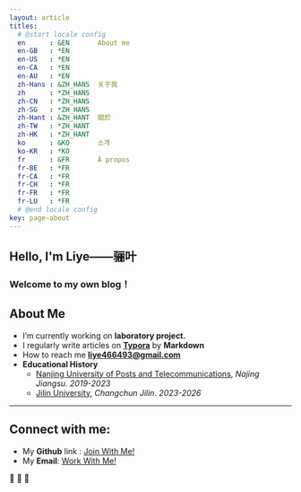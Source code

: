 ```yaml
---
layout: article
titles:
  # @start locale config
  en      : &EN       About me
  en-GB   : *EN
  en-US   : *EN
  en-CA   : *EN
  en-AU   : *EN
  zh-Hans : &ZH_HANS  关于我
  zh      : *ZH_HANS
  zh-CN   : *ZH_HANS
  zh-SG   : *ZH_HANS
  zh-Hant : &ZH_HANT  關於
  zh-TW   : *ZH_HANT
  zh-HK   : *ZH_HANT
  ko      : &KO       소개
  ko-KR   : *KO
  fr      : &FR       À propos
  fr-BE   : *FR
  fr-CA   : *FR
  fr-CH   : *FR
  fr-FR   : *FR
  fr-LU   : *FR
  # @end locale config
key: page-about
---
```


## Hello, I'm Liye——骊叶

### Welcome to my own blog！

## About Me

- I’m currently working on **laboratory project.**
- I regularly write articles on **[Typora](https://typora.io/)** by **Markdown**
- How to reach me **[liye466493@gmail.com](mailto:liye466493@gmail.com)**
- **Educational History**
  - [Nanjing University of Posts and Telecommunications](http://www.njupt.edu.cn/), *Najing Jiangsu. 2019-2023*
  - [Jilin University](https://www.jlu.edu.cn/), *Changchun Jilin. 2023-2026*

------

## Connect with me:

- My **Github** link : [Join With Me!](https://github.com/wangyb97)
- My **Email**: [Work With Me!](mailto:liye466493@gmail.com)

:ghost: :ghost: :ghost:

